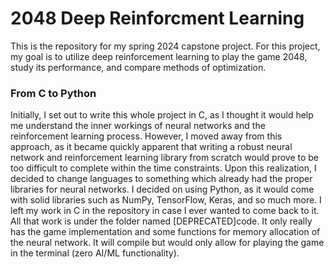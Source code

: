 # 2048 Deep Reinforcment Learning
This is the repository for my spring 2024 capstone project. For this project, my goal is to utilize deep reinforcement learning to play the game 2048, study its performance, and compare methods of optimization.

### From C to Python
Initially, I set out to write this whole project in C, as I thought it would help me understand the inner workings of neural networks and the reinforcement learning process. However, I moved away from this approach, as it became quickly apparent that writing a robust neural network and reinforcement learning library from scratch would prove to be too difficult to complete within the time constraints. Upon this realization, I decided to change languages to something which already had the proper libraries for neural networks. I decided on using Python, as it would come with solid libraries such as NumPy, TensorFlow, Keras, and so much more. I left my work in C in the repository in case I ever wanted to come back to it. All that work is under the folder named [DEPRECATED]code. It only really has the game implementation and some functions for memory allocation of the neural network. It will compile but would only allow for playing the game in the terminal (zero AI/ML functionality).
